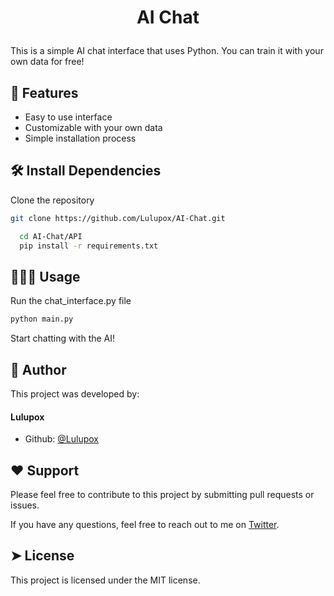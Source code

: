 # <p align="center">AI Chat</p>
  
This is a simple AI chat interface that uses Python. You can train it with your own data for free!
        

## 🧐 Features    
- Easy to use interface
- Customizable with your own data
- Simple installation process

## 🛠️ Install Dependencies    
Clone the repository
```bash
git clone https://github.com/Lulupox/AI-Chat.git
```
```bash
  cd AI-Chat/API
  pip install -r requirements.txt
```

## 🧑🏻‍💻 Usage
Run the chat_interface.py file
```py
python main.py
```

Start chatting with the AI!

## 🙇 Author
This project was developed by:
#### Lulupox
- Github: [@Lulupox](https://www.github.com/Lulupox)

## ❤️ Support  
Please feel free to contribute to this project by submitting pull requests or issues.

If you have any questions, feel free to reach out to me on [Twitter](https://twitter.com/saurra3h).
        
## ➤ License
This project is licensed under the MIT license.
